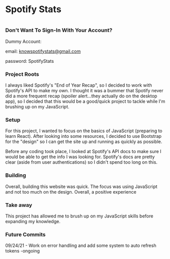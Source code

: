 <h1>Spotify Stats<h1>
 <h3>Don't Want To Sign-In With Your Account?</h3>
 Dummy Account:

 email: knowspotifystats@gmail.com

 password: SpotifyStats

<h3>Project Roots</h3>
I always liked Spotify's "End of Year Recap", so I decided to work with Spotify's API to make my own. I thought it was a bummer that Spotify never did a more frequent recap (spoiler alert...they actually do on the desktop app), so I decided that this would be a good/quick project to tackle while I'm brushing up on my JavaScript. 

<h3>Setup</h3>
For this project, I wanted to focus on the basics of JavaScript (preparing to learn React). After looking into some resources, I decided to use Bootstrap for the "design" so I can get the site up and running as quickly as possible.

Before any coding took place, I looked at Spotify's API docs to make sure I would be able to get the info I was looking for. Spotify's docs are pretty clear (aside from user authentications) so I didn't spend too long on this.

<h3>Building</h3>
Overall, building this website was quick. The focus was using JavaScript and not too much on the design. Overall, a positive experience  

<h3>Take away</h3>
This project has allowed me to brush up on my JavaScript skills before expanding my knowledge.
 
<h3>Future Commits</h3>
09/24/21 - Work on error handling and add some system to auto refresh tokens -ongoing
